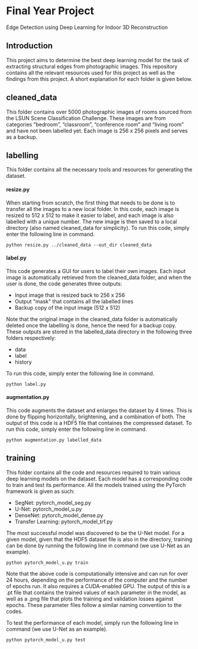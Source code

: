 # Final Year Project
Edge Detection using Deep Learning for Indoor 3D Reconstruction
## Introduction
This project aims to determine the best deep learning model for the task of extracting structural edges from photographic images. This repository contains all the relevant resources used for this project as well as the findings from this project. A short explanation for each folder is given below.
## cleaned_data
This folder contains over 5000 photographic images of rooms sourced from the LSUN Scene Classification Challenge. These images are from categories “bedroom”, “classroom”, “conference room” and “living room” and have not been labelled yet. Each image is 256 x 256 pixels and serves as a backup.
## labelling
This folder contains all the necessary tools and resources for generating the dataset. 
#### resize.py
When starting from scratch, the first thing that needs to be done is to transfer all the images to a new local folder. In this code, each image is resized to 512 x 512 to make it easier to label, and each image is also labelled with a unique number. The new image is then saved to a local directory (also named cleaned_data for simplicity). To run this code, simply enter the following line in command. 
```
python resize.py ../cleaned_data --out_dir cleaned_data
```
#### label.py
This code generates a GUI for users to label their own images. Each input image is automatically retrieved from the cleaned_data folder, and when the user is done, the code generates three outputs:
- Input image that is resized back to 256 x 256
- Output "mask" that contains all the labelled lines
- Backup copy of the input image (512 x 512)

Note that the original image in the cleaned_data folder is automatically deleted once the labelling is done, hence the need for a backup copy. These outputs are stored in the labelled_data directory in the following three folders respectively:
- data
- label
- history

To run this code, simply enter the following line in command. 
```
python label.py
```
#### augmentation.py
This code augments the dataset and enlarges the dataset by 4 times. This is done by flipping horizontally, brightening, and a combination of both. The output of this code is a HDF5 file that containes the compressed dataset. To run this code, simply enter the following line in command. 
```
python augmentation.py labelled_data
```
## training
This folder contains all the code and resources required to train various deep learning models on the dataset. Each model has a corresponding code to train and test its performance. All the models trained using the PyTorch framework is given as such:
- SegNet:   pytorch_model_seg.py
- U-Net:    pytorch_model_u.py
- DenseNet: pytorch_model_dense.py
- Transfer Learning: pytorch_model_trf.py

The most successful model was discovered to be the U-Net model. For a given model, given that the HDF5 dataset file is also in the directory, training can be done by running the following line in command (we use U-Net as an example). 
```
python pytorch_model_u.py train
```
Note that the above code is computationally intensive and can run for over 24 hours, depending on the performance of the computer and the number of epochs run. It also requires a CUDA-enabled GPU. The output of this is a .pt file that contains the trained values of each parameter in the model, as well as a .png file that plots the training and validation losses against epochs. These parameter files follow a similar naming convention to the codes. 

To test the performance of each model, simply run the following line in command (we use U-Net as an example).
```
python pytorch_model_u.py test
```
